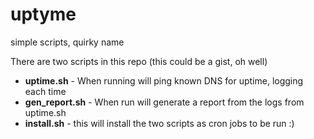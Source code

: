 # uptyme
simple scripts, quirky name

There are two scripts in this repo (this could be a gist, oh well)

* **uptime.sh** - When running will ping known DNS for uptime, logging each time
* **gen_report.sh** - When run will generate a report from the logs from uptime.sh
* **install.sh** - this will install the two scripts as cron jobs to be run :)

